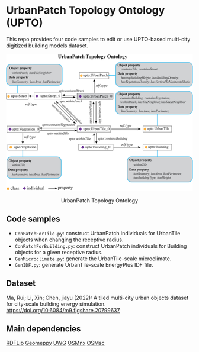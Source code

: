 # UrbanPatch Topology Ontology (UPTO)

This repo provides  four code samples to edit or use UPTO-based multi-city digitized building models dataset.

![Ontology](UPTO.png "Ontology")
<p align = "center"> UrbanPatch Topology Ontology</p>


 ## Code samples
  
  * `ConPatchForTile.py`: construct UrbanPatch individuals for UrbanTile objects when changing the receptive radius.
  * `ConPatchForBuilding.py`: construct UrbanPatch individuals for Building objects for a given receptive radius.
  * `GenMicroclimate.py`: generate the UrbanTile-scale microclimate.
  * `GenIDF.py`: generate UrbanTile-scale EnergyPlus IDF file.


## Dataset
Ma, Rui; Li, Xin; Chen, jiayu (2022): A tiled multi-city urban objects dataset for city-scale building energy simulation. https://doi.org/10.6084/m9.figshare.20799637

## Main dependencies 
[RDFLib](https://pypi.org/project/rdflib/) 
[Geomeppy](https://pypi.org/project/geomeppy/) 
[UWG](https://pypi.org/project/uwg/) 
[OSMnx](https://pypi.org/project/osmnx/) 
[OSMsc](https://pypi.org/project/osmsc/) 







